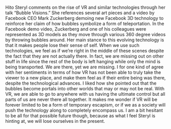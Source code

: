Hito Steryl comments on the rise of VR and similar technologies through her talk “Bubble Visions.” She references several art pieces and a video by Facebook CEO Mark Zuckerberg demoing new Facebook 3D technology to reinforce her claim of how bubbles symbolize a form of teleportation. In the Facebook demo video, Zuckerberg and one of his colleagues were represented as 3D models as they move through various 360 degree videos by throwing bubbles around. Her main stance to this evolving technology is that it makes people lose their sense of self. When we use such technologies, we feel as if we’re right in the middle of these scenes despite the fact that they are not actually there. In fact, we are missing out on other stuff in life since the rest of the body is left hanging while only the mind is being transported. We are there, yet we are missing. I for one kind of agree with her sentiments in terms of how VR has not been able to truly take the viewer to a new place, and make them feel as if their entire being was there, despite the technological advances. I liked how she pointed out that the bubbles become portals into other worlds that may or may not be real. With VR, we are able to go to anywhere with us having the ultimate control but all parts of us are never there all together. It makes me wonder if VR will be forever limited to be a form of temporary escapism, or if we as a society will push the technology along to completely encompass us. I am a bit hesitant to be all for that possible future though, because as what I feel Steryl is hinting at, we will lose ourselves in the present.  
